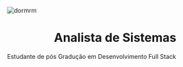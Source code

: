 ![dormrm](https://github.com/user-attachments/assets/3ddf14f3-4014-43f8-af76-f21d0f30f5df)

<h1 style="text-align: center;" >Analista de Sistemas </h1>  
Estudante de pós Gradução em Desenvolvimento Full Stack
